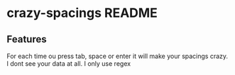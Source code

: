 # crazy-spacings README


## Features

For each time ou press tab, space or enter it will make your spacings crazy. I dont see your data at all. I only use regex
